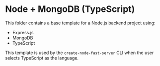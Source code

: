 # Node + MongoDB (TypeScript)

This folder contains a base template for a Node.js backend project using:

- Express.js
- MongoDB
- TypeScript

This template is used by the `create-node-fast-server` CLI when the user selects TypeScript as the language.
